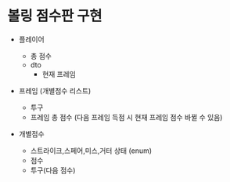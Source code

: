 # 볼링 점수판 구현

- 플레이어
  - 총 점수
  - dto
    - 현재 프레임
  
- 프레임 (개별점수 리스트)
  - 투구
  - 프레임 총 점수 (다음 프레임 득점 시 현재 프레임 점수 바뀔 수 있음)

- 개별점수  
    - 스트라이크,스페어,미스,거터 상태 (enum)
    - 점수
    - 투구(다음 점수)
    